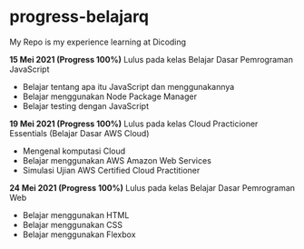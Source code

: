 # progress-belajarq
My Repo is my experience learning at Dicoding

**15 Mei 2021 (Progress 100%)**
Lulus pada kelas Belajar Dasar Pemrograman JavaScript
* Belajar tentang apa itu JavaScript dan menggunakannya
* Belajar menggunakan Node Package Manager
* Belajar testing dengan JavaScript

**19 Mei 2021 (Progress 100%)**
Lulus pada kelas Cloud Practicioner Essentials (Belajar Dasar AWS Cloud)
* Mengenal komputasi Cloud
* Belajar menggunakan AWS Amazon Web Services
* Simulasi Ujian AWS Certified Cloud Practitioner

**24 Mei 2021 (Progress 100%)**
Lulus pada kelas Belajar Dasar Pemrograman Web
* Belajar menggunakan HTML
* Belajar menggunakan CSS
* Belajar menggunakan Flexbox
